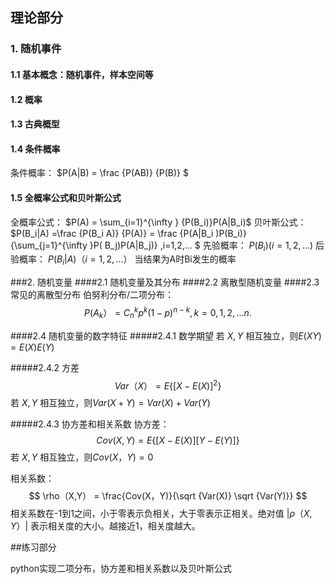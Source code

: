 ## 理论部分

### 1. 随机事件

#### 1.1 基本概念：随机事件，样本空间等

#### 1.2 概率

#### 1.3 古典概型

#### 1.4 条件概率

条件概率： 
$P(A|B) =  \frac {P(AB)}  {P(B)} $ 

#### 1.5 全概率公式和贝叶斯公式

全概率公式： 
$P(A) = \sum_{i=1}^{\infty } {P(B_i)}P(A|B_i)$ 
贝叶斯公式：
$P(B_i|A) =\frac {P(B_i A)}  {P(A)}  =  \frac {P(A|B_i )P(B_i)}  {\sum_{j=1}^{\infty }P( B_j)P(A|B_j)}  ,i=1,2,... $ 
先验概率： 
$P(B_i)(i=1,2,...)$
后验概率： 
$P(B_i|A)（i=1,2,...）$ 当结果为A时Bi发生的概率

###2. 随机变量
####2.1 随机变量及其分布
####2.2 离散型随机变量
####2.3 常见的离散型分布
伯努利分布/二项分布：
$$
P(A_k） =C^k_np^k(1-p)^{n-k},k=0,1,2,...n.
$$

####2.4 随机变量的数字特征
#####2.4.1 数学期望
若 $X, Y$ 相互独立，则$E(XY) = E(X)E(Y)$

#####2.4.2 方差 
$$
Var （X） =E\{  [X-E(X)]^2\} 
$$
若 $X, Y$ 相互独立，则$Var(X+Y) = Var(X) +Var(Y)$ 

#####2.4.3 协方差和相关系数
协方差：
$$
Cov(X, Y) = E\{  [X-E(X)] [Y-E(Y)]\}
$$
若 $X, Y$ 相互独立，则$Cov(X，Y) = 0$

相关系数：
$$
\rho（X,Y） = \frac{Cov(X，Y)}{\sqrt {Var(X)} \sqrt {Var(Y)}}
$$
相关系数在-1到1之间，小于零表示负相关，大于零表示正相关。绝对值 $|\rho（X,Y）|$ 表示相关度的大小。越接近1，相关度越大。



##练习部分

python实现二项分布，协方差和相关系数以及贝叶斯公式

